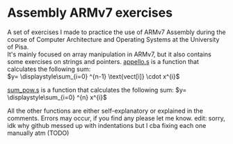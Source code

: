 # Assembly ARMv7 exercises

A set of exercises I made to practice the use of ARMv7 Assembly during the course of Computer Architecture and Operating Systems at the University of Pisa.\
It's mainly focused on array manipulation in ARMv7, but it also contains some exercises on strings and pointers.
[appello.s](https://github.com/akamaitrue/Assembly-ARMv7-code-excercises/blob/main/appello.s) is a function that calculates the following sum:\
$y= \displaystyle\sum_{i=0} ^{n-1} \text{vect[i]} \cdot x^{i}$

[sum_pow.s](https://github.com/akamaitrue/Assembly-ARMv7-code-excercises/blob/main/sum_pow.s) is a function that calculates the following sum: $y= \displaystyle\sum_{i=0} ^{n} x^{i}$

All the other functions are either self-explanatory or explained in the comments.
Errors may occur, if you find any please let me know.
edit: sorry, idk why github messed up with indentations but I cba fixing each one manually atm (TODO)
